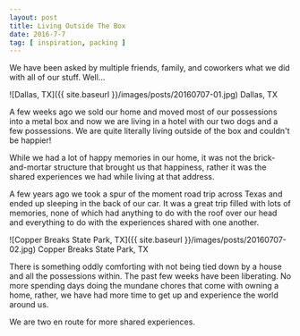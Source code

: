 ```yaml
---
layout: post
title: Living Outside The Box
date: 2016-7-7
tag: [ inspiration, packing ]
---
```


We have been asked by multiple friends, family, and coworkers what we did with all of our stuff. Well...

![Dallas, TX]({{ site.baseurl }}/images/posts/20160707-01.jpg)
Dallas, TX

A few weeks ago we sold our home and moved most of our possessions into a metal box and now we are living in a hotel with our two dogs and a few possessions. We are quite literally living outside of the box and couldn't be happier! 

While we had a lot of happy memories in our home, it was not the brick-and-mortar structure that brought us that happiness, rather it was the shared experiences we had while living at that address.

A few years ago we took a spur of the moment road trip across Texas and ended up sleeping in the back of our car. It was a great trip filled with lots of memories, none of which had anything to do with the roof over our head and everything to do with the experiences shared with one another. 

![Copper Breaks State Park, TX]({{ site.baseurl }}/images/posts/20160707-02.jpg)
Copper Breaks State Park, TX

There is something oddly comforting with not being tied down by a house and all the possessions within. The past few weeks have been liberating. No more spending days doing the mundane chores that come with owning a home, rather, we have had more time to get up and experience the world around us.  

We are two en route for more shared experiences.